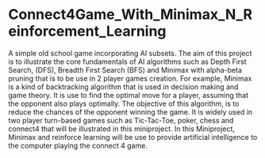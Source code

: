 # Connect4Game_With_Minimax_N_Reinforcement_Learning
A simple old school game incorporating AI subsets.
The aim of this project is to illustrate the core fundamentals of AI algorithms such as Depth First Search, (DFS), Breadth First Search (BFS) and Minimax with alpha-beta pruning that is to be use in 2 player games creation. 
For example, Minimax is a kind of backtracking algorithm that is used in decision making and game theory. It is use to find the optimal move for a player, assuming that the opponent also plays optimally. 
The objective of this algorithm, is to reduce the chances of the opponent winning the game. It is widely used in two player turn-based games such as Tic-Tac-Toe, poker, chess and connect4 that will be illustrated in this miniproject.
In this Miniproject, Minimax and reinforce learning will be use to provide artificial intelligence to the computer playing the connect 4 game.

